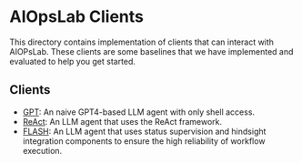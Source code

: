 # AIOpsLab Clients

This directory contains implementation of clients that can interact with AIOPsLab.
These clients are some baselines that we have implemented and evaluated to help you get started.

## Clients

- [GPT](/clients/gpt.py): An naive GPT4-based LLM agent with only shell access.
- [ReAct](/clients/react.py): An LLM agent that uses the ReAct framework.
- [FLASH](/clients/flash.py): An LLM agent that uses status supervision and hindsight integration components to ensure the high reliability of workflow execution.
